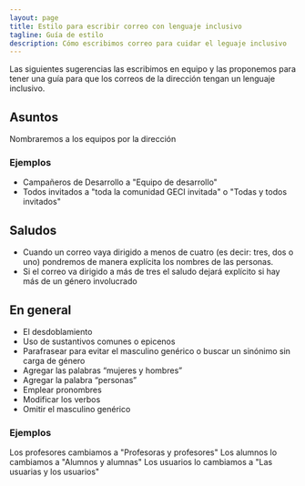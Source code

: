```yaml
---
layout: page
title: Estilo para escribir correo con lenguaje inclusivo
tagline: Guía de estilo
description: Cómo escribimos correo para cuidar el leguaje inclusivo
---
```

Las siguientes sugerencias las escribimos en equipo y las proponemos para tener una guía para que
los correos de la dirección tengan un lenguaje inclusivo.

## Asuntos
Nombraremos a los equipos por la dirección
### Ejemplos
- Campañeros de Desarrollo a "Equipo de desarrollo"
- Todos invitados a "toda la comunidad GECI invitada" o "Todas y todos invitados" 
## Saludos
- Cuando un correo vaya dirigido a menos de cuatro (es decir: tres, dos o uno) pondremos de manera
  explícita los nombres de las personas.
- Si el correo va dirigido a más de tres el saludo dejará explícito si hay más de un género
  involucrado

## En general
- El desdoblamiento
- Uso de sustantivos comunes o epicenos
- Parafrasear para evitar el masculino genérico o buscar un sinónimo sin carga de género
- Agregar las palabras “mujeres y hombres”
- Agregar la palabra “personas”
- Emplear pronombres
- Modificar los verbos
- Omitir el masculino genérico
### Ejemplos
Los profesores cambiamos a "Profesoras y profesores"
Los alumnos lo cambiamos a  "Alumnos y alumnas"
Los usuarios lo cambiamos a "Las usuarias y los usuarios"

